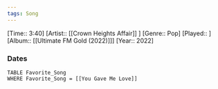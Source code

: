 ```yaml
---
tags: Song  
---
```

[Time:: 3:40]
[Artist:: [[Crown Heights Affair]] ]
[Genre:: Pop]
[Played:: ]
[Album:: [[Ultimate FM Gold (2022)]]]
[Year:: 2022]
### Dates
````dataview
TABLE Favorite_Song
WHERE Favorite_Song = [[You Gave Me Love]]
````